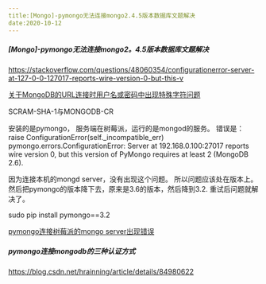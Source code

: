```yaml
---
title:[Mongo]-pymongo无法连接mongo2.4.5版本数据库文题解决
date:2020-10-12
---
```




##### [Mongo]-pymongo无法连接mongo2。4.5版本数据库文题解决

https://stackoverflow.com/questions/48060354/configurationerror-server-at-127-0-0-127017-reports-wire-version-0-but-this-v

[关于MongoDB的URL连接时用户名或密码中出现特殊字符问题](https://blog.csdn.net/u013732444/article/details/78229177)

SCRAM-SHA-1与MONGODB-CR

安装的是pymongo， 服务端在树莓派，运行的是mongod的服务。
错误是：
raise ConfigurationError(self._incompatible_err)
pymongo.errors.ConfigurationError: Server at 192.168.0.100:27017 reports wire version 0, but this version of PyMongo requires at least 2 (MongoDB 2.6).

因为连接本机的mongd server，没有出现这个问题。 所以问题应该处在版本上。
然后把pymongo的版本降下去，原来是3.6的版本，然后降到3.2. 重试后问题就解决了。

sudo pip install pymongo==3.2

[pymongo连接树莓派的mongo server出现错误](https://blog.csdn.net/nicholas_dlut/article/details/80933844)

##### pymongo连接mongodb的三种认证方式

https://blog.csdn.net/hrainning/article/details/84980622